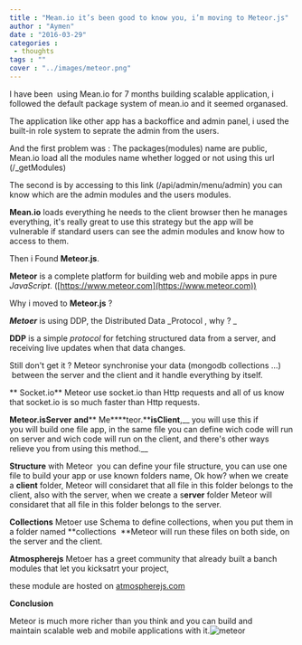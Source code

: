 ```yaml
---
title : "Mean.io it’s been good to know you, i’m moving to Meteor.js"
author : "Aymen"
date : "2016-03-29"
categories : 
 - thoughts
tags : ""
cover : "../images/meteor.png"
---
```


I have been  using Mean.io for 7 months building scalable application, i followed the default package system of mean.io and it seemed organased.

The application like other app has a backoffice and admin panel, i used the built-in role system to seprate the admin from the users.

And the first problem was : The packages(modules) name are public, Mean.io load all the modules name whether logged or not using this url (/\_getModules)

The second is by accessing to this link (/api/admin/menu/admin) you can know which are the admin modules and the users modules.

**Mean.io** loads everything he needs to the client browser then he manages everything, it's really great to use this strategy but the app will be vulnerable if standard users can see the admin modules and know how to access to them.

Then i Found **Meteor.js**.

**Meteor** is a complete platform for building web and mobile apps in pure _JavaScript_. ([https://www.meteor.com](https://www.meteor.com))

Why i moved to **Meteor.js** ?

_**Metoer**_ is using DDP, the Distributed Data _Protocol , why ? _

**DDP** is a simple _protocol_ for fetching structured data from a server, and receiving live updates when that data changes.

Still don't get it ? Meteor synchronise your data (mongodb collections ...)  between the server and the client and it handle everything by itself.

** Socket.io** Meteor use socket.io than Http requests and all of us know that socket.io is so much faster than Http requests.

**Meteor.****i****sServer** **and**** Me****teor.****isClient**,__ you will use this if you will build one file app, in the same file you can define wich code will run on server and wich code will run on the client, and there's other ways relieve you from using this method.__

**Structure** with Meteor  you can define your file structure, you can use one file to build your app or use known folders name, Ok how? when we create a **client** folder, Meteor will considaret that all file in this folder belongs to the client, also with the server, when we create a s**erver** folder Meteor will considaret that all file in this folder belongs to the server.

**Collections** Metoer use Schema to define collections, when you put them in a folder named **collections  **Meteor will run these files on both side, on the server and the client.

**Atmospherejs** Metoer has a greet community that already built a banch modules that let you kicksatrt your project,

these module are hosted on [atmospherejs.com](http://atmospherejs.com)

**Conclusion**

Meteor is much more richer than you think and you can build and maintain scalable web and mobile applications with it.![meteor](http://aymen.co/wp-content/uploads/2016/03/meteor-300x187.png)
